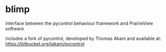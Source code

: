 # blimp
interface between the pycontrol behaviour framework and PrairieView software

includes a fork of pycontrol, developed by Thomas Akam and available at: https://bitbucket.org/takam/pycontrol 
